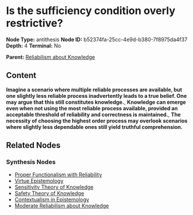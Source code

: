 # Is the sufficiency condition overly restrictive?

**Node Type:** antithesis
**Node ID:** b52374fa-25cc-4e9d-b380-7f8975da4f37
**Depth:** 4
**Terminal:** No

**Parent:** [Reliabilism about Knowledge](reliabilism-about-knowledge-synthesis-c27ff06b-bf24-465d-844c-754d2e8373a5.md)

## Content

**Imagine a scenario where multiple reliable processes are available, but one slightly less reliable process inadvertently leads to a true belief. One may argue that this still constitutes knowledge.**, **Knowledge can emerge even when not using the most reliable process available, provided an acceptable threshold of reliability and correctness is maintained.**, **The necessity of choosing the highest order process may overlook scenarios where slightly less dependable ones still yield truthful comprehension.**

## Related Nodes

### Synthesis Nodes

- [Proper Functionalism with Reliability](proper-functionalism-with-reliability-synthesis-07214133-44a1-456e-9159-6ce174831cf0.md)
- [Virtue Epistemology](virtue-epistemology-synthesis-73c8ba22-b406-4676-89e4-b5d82503433c.md)
- [Sensitivity Theory of Knowledge](sensitivity-theory-of-knowledge-synthesis-95b04af3-ff20-4770-9d7e-459feb8dfebd.md)
- [Safety Theory of Knowledge](safety-theory-of-knowledge-synthesis-9ba06c05-5b9a-4a09-b8cf-3a5b94e482c0.md)
- [Contextualism in Epistemology](contextualism-in-epistemology-synthesis-9de43536-820d-4bec-8042-59783de11a90.md)
- [Moderate Reliabilism about Knowledge](moderate-reliabilism-about-knowledge-synthesis-34b4a063-bdc0-48a3-bdb6-7bc84249cf77.md)
